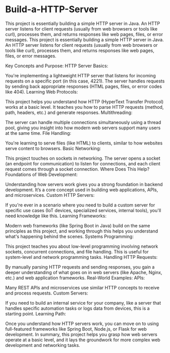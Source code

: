 # Build-a-HTTP-Server
This project is essentially building a simple HTTP server in Java. An HTTP server listens for client requests (usually from web browsers or tools like curl), processes them, and returns responses like web pages, files, or error messages.
This project is essentially building a simple HTTP server in Java. An HTTP server listens for client requests (usually from web browsers or tools like curl), processes them, and returns responses like web pages, files, or error messages.

Key Concepts and Purpose:
HTTP Server Basics:

You're implementing a lightweight HTTP server that listens for incoming requests on a specific port (in this case, 4221).
The server handles requests by sending back appropriate responses (HTML pages, files, or error codes like 404).
Learning Web Protocols:

This project helps you understand how HTTP (HyperText Transfer Protocol) works at a basic level.
It teaches you how to parse HTTP requests (method, path, headers, etc.) and generate responses.
Multithreading:

The server can handle multiple connections simultaneously using a thread pool, giving you insight into how modern web servers support many users at the same time.
File Handling:

You're learning to serve files (like HTML) to clients, similar to how websites serve content to browsers.
Basic Networking:

This project touches on sockets in networking. The server opens a socket (an endpoint for communication) to listen for connections, and each client request comes through a socket connection.
Where Does This Help?
Foundations of Web Development:

Understanding how servers work gives you a strong foundation in backend development.
It’s a core concept used in building web applications, APIs, and microservices.
Custom HTTP Servers:

If you're ever in a scenario where you need to build a custom server for specific use cases (IoT devices, specialized services, internal tools), you'll need knowledge like this.
Learning Frameworks:

Modern web frameworks (like Spring Boot in Java) build on the same principles as this project, and working through this helps you understand what's happening behind the scenes.
Systems Programming:

This project teaches you about low-level programming involving network sockets, concurrent connections, and file handling. This is useful for system-level and network programming tasks.
Handling HTTP Requests:

By manually parsing HTTP requests and sending responses, you gain a deeper understanding of what goes on in web servers (like Apache, Nginx, etc.) and web application frameworks.
Real-World Examples:
APIs:

Many REST APIs and microservices use similar HTTP concepts to receive and process requests.
Custom Servers:

If you need to build an internal service for your company, like a server that handles specific automation tasks or logs data from devices, this is a starting point.
Learning Path:

Once you understand how HTTP servers work, you can move on to using full-featured frameworks like Spring Boot, Node.js, or Flask for web development.
In summary, this project helps you grasp how web servers operate at a basic level, and it lays the groundwork for more complex web development and networking tasks.
